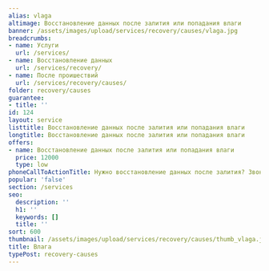 ```yaml
---
alias: vlaga
altimage: Восстановление данных после залития или попадания влаги
banner: /assets/images/upload/services/recovery/causes/vlaga.jpg
breadcrumbs:
- name: Услуги
  url: /services/
- name: Восстановление данных
  url: /services/recovery/
- name: После проишествий
  url: /services/recovery/causes/
folder: recovery/causes
guarantee:
- title: ''
id: 124
layout: service
listtitle: Восстановление данных после залития или попадания влаги
longtitle: Восстановление данных после залития или попадания влаги
offers:
- name: Восстановление данных после залития или попадания влаги
  price: 12000
  type: low
phoneCallToActionTitle: Нужно восстановление данных после залития? Звоните!
popular: 'false'
section: /services
seo:
  description: ''
  h1: ''
  keywords: []
  title: ''
sort: 600
thumbnail: /assets/images/upload/services/recovery/causes/thumb_vlaga.jpg
title: Влага
typePost: recovery-causes
---
```

